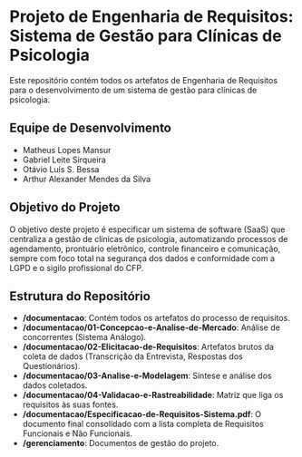 # Projeto de Engenharia de Requisitos: Sistema de Gestão para Clínicas de Psicologia

Este repositório contém todos os artefatos de Engenharia de Requisitos para o desenvolvimento de um sistema de gestão para clínicas de psicologia.

## Equipe de Desenvolvimento

* Matheus Lopes Mansur
* Gabriel Leite Sirqueira
* Otávio Luís S. Bessa
* Arthur Alexander Mendes da Silva

## Objetivo do Projeto

O objetivo deste projeto é especificar um sistema de software (SaaS) que centraliza a gestão de clínicas de psicologia, automatizando processos de agendamento, prontuário eletrônico, controle financeiro e comunicação, sempre com foco total na segurança dos dados e conformidade com a LGPD e o sigilo profissional do CFP.

## Estrutura do Repositório

* **/documentacao**: Contém todos os artefatos do processo de requisitos.
* **/documentacao/01-Concepcao-e-Analise-de-Mercado**: Análise de concorrentes (Sistema Análogo).
* **/documentacao/02-Elicitacao-de-Requisitos**: Artefatos brutos da coleta de dados (Transcrição da Entrevista, Respostas dos Questionários).
* **/documentacao/03-Analise-e-Modelagem**: Síntese e análise dos dados coletados.
* **/documentacao/04-Validacao-e-Rastreabilidade**: Matriz que liga os requisitos às suas fontes.
* **/documentacao/Especificacao-de-Requisitos-Sistema.pdf**: O documento final consolidado com a lista completa de Requisitos Funcionais e Não Funcionais.
* **/gerenciamento**: Documentos de gestão do projeto.
